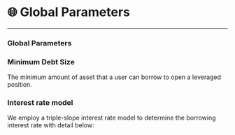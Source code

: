 # 🌐 Global Parameters

***

### Global Parameters


### Minimum Debt Size
The minimum amount of asset that a user can borrow to open a leveraged position.


### Interest rate model
We employ a triple-slope interest rate model to determine the borrowing interest rate with detail below:
